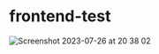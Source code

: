# frontend-test


![Screenshot 2023-07-26 at 20 38 02](https://github.com/natanfirst/frontend-test/assets/74800473/827d5fd6-a73b-4836-8901-1f4f6c80f2ae)
